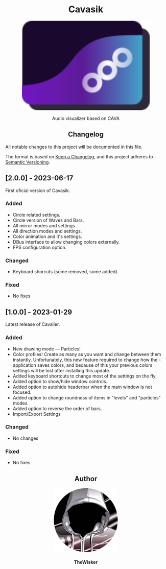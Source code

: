 <h1 align="center">Cavasik</h1>
<div align="center">
    <img width="400" src="./assets/icons/io.github.TheWisker.Cavasik.png">
</div>
<p align="center">Audio visualizer based on CAVA</p>

<h2 align="center">Changelog</h2>

All notable changes to this project will be documented in this file.

The format is based on [Keep a Changelog](https://keepachangelog.com/en/1.0.0/),
and this project adheres to [Semantic Versioning](https://semver.org/spec/v2.0.0.html).

## [2.0.0] - 2023-06-17
 
First oficial version of Cavasik.
 
### Added

- Circle related settings.
- Circle version of Waves and Bars.
- All mirror modes and settings.
- All direction modes and settings.
- Color animation and it's settings.
- DBus interface to allow changing colors externally.
- FPS configuration option.
 
### Changed
- Keyboard shorcuts (some removed, some added)
 
### Fixed
- No fixes

## [1.0.0] - 2023-01-29
 
Latest release of Cavalier.
 
### Added

- New drawing mode — Particles!
- Color profiles! Create as many as you want and change between them instantly. Unfortunately, this new feature required to change how the - application saves colors, and because of this your previous colors settings will be lost after installing this update.
- Added keyboard shortcuts to change most of the settings on the fly.
- Added option to show/hide window controls.
- Added option to autohide headerbar when the main window is not focused.
- Added option to change roundness of items in "levels" and "particles" modes.
- Added option to reverse the order of bars.
- Import/Export Settings
 
### Changed
-  No changes

### Fixed
- No fixes

<h2 align="center">Author</h2>
<div align="center">
    <img width="200" height="200" src="./assets/profile.png"></img>
</div>
<h4 align="center">TheWisker</h4>